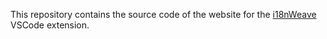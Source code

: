 This repository contains the source code of the website for the  [i18nWeave](https://www.github.com/qvotaxon/i18nweave-vscode) VSCode extension.
